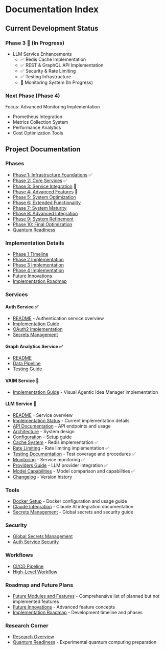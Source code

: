 # Documentation Index

## Current Development Status

### Phase 3 🔄 (In Progress)
- LLM Service Enhancements
  - ✅ Redis Cache Implementation
  - ✅ REST & GraphQL API Implementation
  - ✅ Security & Rate Limiting
  - ✅ Testing Infrastructure
  - 🚧 Monitoring System (In Progress)

### Next Phase (Phase 4)
Focus: Advanced Monitoring Implementation
- Prometheus Integration
- Metrics Collection System
- Performance Analytics
- Cost Optimization Tools

## Project Documentation

### Phases
- [Phase 1: Infrastructure Foundations](phases/phase1.md) ✅
- [Phase 2: Core Services](phases/phase2.md) ✅
- [Phase 3: Service Integration](phases/phase3.md) 🔄
- [Phase 4: Advanced Features](phases/phase4.md) 📅
- [Phase 5: System Optimization](phases/phase5.md)
- [Phase 6: Extended Functionality](phases/phase6.md)
- [Phase 7: System Maturity](phases/phase7.md)
- [Phase 8: Advanced Integration](phases/phase8.md)
- [Phase 9: System Refinement](phases/phase9.md)
- [Phase 10: Final Optimization](phases/phase10.md)
- [Quantum Readiness](phases/quantum-readiness.md)

### Implementation Details
- [Phase 1 Timeline](implementation/phase1-timeline.md)
- [Phase 2 Implementation](implementation/phase2-implementation.md)
- [Phase 3 Implementation](implementation/phase3-implementation.md)
- [Phase 4 Implementation](implementation/phase4-implementation.md)
- [Future Innovations](implementation/future-innovations.md)
- [Implementation Roadmap](implementation/roadmap.md)

### Services

#### Auth Service ✅
- [README](services/auth-service/README.md) - Authentication service overview
- [Implementation Guide](services/auth-service/docs/implementation.md)
- [OAuth2 Implementation](services/auth-service/docs/oauth2-implementation.md)
- [Secrets Management](services/auth-service/docs/secrets-management.md)

#### Graph Analytics Service ✅
- [README](services/graph-analytics-service/README.md)
- [Data Pipeline](services/graph-analytics-service/docs/data-pipeline.md)
- [Testing Guide](services/graph-analytics-service/docs/testing.md)

#### VAIM Service 🔄
- [Implementation Guide](services/vaim-service/docs/implementation.md) - Visual Agentic Idea Manager implementation

#### LLM Service 🔄
- [README](services/llm-service/README.md) - Service overview
- [Implementation Status](services/llm-service/docs/implementation.md) - Current implementation details
- [API Documentation](services/llm-service/docs/api.md) - API endpoints and usage
- [Architecture](services/llm-service/docs/architecture.md) - System design
- [Configuration](services/llm-service/docs/configuration.md) - Setup guide
- [Cache System](services/llm-service/docs/cache.md) - Redis implementation ✅
- [Rate Limiting](services/llm-service/docs/rate-limiting.md) - Rate limiting implementation ✅
- [Testing Documentation](services/llm-service/docs/testing.md) - Test coverage and procedures ✅
- [Monitoring](services/llm-service/docs/monitoring.md) - Service monitoring ✅
- [Providers Guide](services/llm-service/docs/providers.md) - LLM provider integration ✅
- [Model Capabilities](services/llm-service/docs/LLM-model-comparisons.md) - Model comparison and capabilities ✅
- [Changelog](services/llm-service/CHANGELOG.md) - Version history

### Tools
- [Docker Setup](tools/docker.md) - Docker configuration and usage guide
- [Claude Integration](tools/claude.md) - Claude AI integration documentation
- [Secrets Management](tools/secrets-management.md) - Global secrets and security guide

### Security
- [Global Secrets Management](tools/secrets-management.md)
- [Auth Service Security](services/auth-service/docs/secrets-management.md)

### Workflows
- [CI/CD Pipeline](workflows/cicd.md)
- [High-Level Workflow](workflows/high-level-workflow.md)

### Roadmap and Future Plans
- [Future Modules and Features](FUTURE_MODULES.md) - Comprehensive list of planned but not implemented features
- [Future Innovations](implementation/future-innovations.md) - Advanced feature concepts
- [Implementation Roadmap](implementation/roadmap.md) - Development timeline and phases

### Research Corner
- [Research Overview](research-corner/README.md)
- [Quantum Readiness](phases/quantum-readiness.md) - Experimental quantum computing preparation